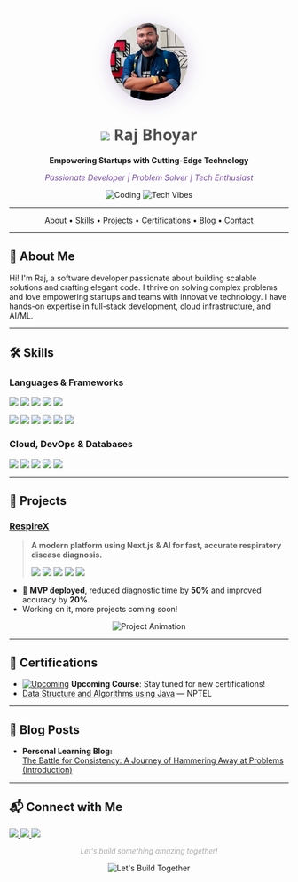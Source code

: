 <!-- ============================ -->
<!--        Raj Bhoyar            -->
<!-- ============================ -->

<p align="center">
  <img src="raj.png" width="140" height="140" style="border-radius: 50%; box-shadow: 0 4px 32px #764ba244;" alt="Raj Bhoyar" />
</p>

<h1 align="center" style="font-family: 'Segoe UI', Tahoma, Geneva, Verdana, sans-serif; color: #4f4f4f;">
  <img src="https://img.icons8.com/color/48/000000/rocket--v2.png" width="36" /> Raj Bhoyar
</h1>
<p align="center">
  <b>Empowering Startups with Cutting-Edge Technology</b>
</p>
<p align="center" style="color: #764ba2;">
  <i>Passionate Developer | Problem Solver | Tech Enthusiast</i>
</p>
<p align="center">
  <img src="https://media0.giphy.com/media/v1.Y2lkPTc5MGI3NjExZWpneGp5ZWx5anFzcTB5b2w1dnA4MjlkNjhwc3B6bHdldG9qMHJ6biZlcD12MV9pbnRlcm5hbF9naWZfYnlfaWQmY3Q9Zw/S9d8XB557e8phGLBVS/giphy.gif" width="320" alt="Coding" />
  <img src="https://media4.giphy.com/media/v1.Y2lkPTc5MGI3NjExcTdraHVhdmFuNDJkaHcwams0eWpjYWx0OHZ5ajk2M2dmbXh6NXlleSZlcD12MV9pbnRlcm5hbF9naWZfYnlfaWQmY3Q9Zw/USV0ym3bVWQJJmNu3N/giphy.gif" width="240" alt="Tech Vibes" />
</p>

---

<!-- Table of Contents -->
<p align="center">
  <a href="#-about-me">About</a> •
  <a href="#%EF%B8%8F-skills">Skills</a> •
  <a href="#-projects">Projects</a> •
  <a href="#-certifications">Certifications</a> •
  <a href="#-blog-posts">Blog</a> •
  <a href="#-connect-with-me">Contact</a>
</p>

---

## 👋 About Me

Hi! I'm Raj, a software developer passionate about building scalable solutions and crafting elegant code. I thrive on solving complex problems and love empowering startups and teams with innovative technology. I have hands-on expertise in full-stack development, cloud infrastructure, and AI/ML.

---

## 🛠️ Skills

### Languages & Frameworks

<p>
  <img src="https://img.shields.io/badge/Python-3776AB?style=for-the-badge&logo=python&logoColor=white"/>
  <img src="https://img.shields.io/badge/JavaScript-F7DF1E?style=for-the-badge&logo=javascript&logoColor=black"/>
  <img src="https://img.shields.io/badge/Java-ED8B00?style=for-the-badge&logo=java&logoColor=white"/>
  <img src="https://img.shields.io/badge/C-00599C?style=for-the-badge&logo=c&logoColor=white"/>
  <img src="https://img.shields.io/badge/C++-00599C?style=for-the-badge&logo=c%2B%2B&logoColor=white"/>
</p>
<p>
  <img src="https://img.shields.io/badge/Node.js-339933?style=for-the-badge&logo=nodedotjs&logoColor=white"/>
  <img src="https://img.shields.io/badge/Express.js-000000?style=for-the-badge&logo=express&logoColor=white"/>
  <img src="https://img.shields.io/badge/React-61DAFB?style=for-the-badge&logo=react&logoColor=black"/>
  <img src="https://img.shields.io/badge/Django-092E20?style=for-the-badge&logo=django&logoColor=white"/>
  <img src="https://img.shields.io/badge/Flask-000000?style=for-the-badge&logo=flask&logoColor=white"/>
  <img src="https://img.shields.io/badge/GraphQL-E10098?style=for-the-badge&logo=graphql&logoColor=white"/>
</p>

### Cloud, DevOps & Databases

<p>
  <img src="https://img.shields.io/badge/AWS-232F3E?style=for-the-badge&logo=amazon-aws&logoColor=white"/>
  <img src="https://img.shields.io/badge/Lambda-FF9900?style=for-the-badge&logo=aws-lambda&logoColor=white"/>
  <img src="https://img.shields.io/badge/EC2-FF9900?style=for-the-badge&logo=amazon-ec2&logoColor=white"/>
  <img src="https://img.shields.io/badge/S3-569A31?style=for-the-badge&logo=amazon-s3&logoColor=white"/>
  <img src="https://img.shields.io/badge/DynamoDB-4053D6?style=for-the-badge&logo=amazon-dynamodb&logoColor=white"/>
</p>

---

## 🚀 Projects

### [RespireX](https://github.com/rajbhoyar729/RespireX)
> **A modern platform using Next.js & AI for fast, accurate respiratory disease diagnosis.**
>
> <img src="https://img.shields.io/badge/Next.js-black?style=flat&logo=next.js&logoColor=white">
> <img src="https://img.shields.io/badge/TypeScript-3178C6?style=flat&logo=typescript&logoColor=white">
> <img src="https://img.shields.io/badge/TensorFlow-FF6F00?style=flat&logo=tensorflow&logoColor=white">
> <img src="https://img.shields.io/badge/MongoDB-47A248?style=flat&logo=mongodb&logoColor=white">
> <img src="https://img.shields.io/badge/Tailwind%20CSS-38B2AC?style=flat&logo=tailwind-css&logoColor=white">

- 🚀 **MVP deployed**, reduced diagnostic time by **50%** and improved accuracy by **20%**.
- Working on it, more projects coming soon!

<p align="center">
  <img src="https://i.giphy.com/media/jBOOXxSJfG8kqMxT11/giphy.gif" width="480" alt="Project Animation" />
</p>

---

## 📜 Certifications

- [![Upcoming](https://img.shields.io/badge/Upcoming-Course-green?style=for-the-badge&logo=awesomelogo)]() **Upcoming Course**: Stay tuned for new certifications!
- [Data Structure and Algorithms using Java](https://drive.google.com/file/d/1GqF4Lx0uTBe5LTQPiyNBE96mNQ45OGNd/view?usp=sharing) — NPTEL

---

## 📝 Blog Posts

- **Personal Learning Blog:**  
  [The Battle for Consistency: A Journey of Hammering Away at Problems (Introduction)](https://medium.com/@rbhoyar729/the-battle-for-consistency-a-journey-of-hammering-away-at-problems-introduction-cad6b9d39a48)

---

## 📬 Connect with Me

<p>
  <a href="https://www.linkedin.com/in/raj-bhoyar-b597b416a">
    <img src="https://img.shields.io/badge/LinkedIn-0077B5?style=for-the-badge&logo=linkedin&logoColor=white"/>
  </a>
  <a href="https://leetcode.com/u/raj729/">
    <img src="https://img.shields.io/badge/LeetCode-FFA116?style=for-the-badge&logo=leetcode&logoColor=black"/>
  </a>
  <a href="https://bitwizard.tech">
    <img src="https://img.shields.io/badge/Portfolio-000000?style=for-the-badge&logo=github&logoColor=white"/>
  </a>
</p>

<!-- Footer -->
<p align="center" style="font-size: small; color: #aaa;">
  <em>Let's build something amazing together!</em>
</p>
<p align="center">
  <img src="https://media4.giphy.com/media/v1.Y2lkPTc5MGI3NjExNm02bm81NzZwcXNjMDc0dnFodHp5aXI3b3VyejdmY3F2d2tzN3NqYiZlcD12MV9pbnRlcm5hbF9naWZfYnlfaWQmY3Q9Zw/HscDLzkO8EOTmgkhQP/giphy.gif" width="320" alt="Let's Build Together" />
</p>

